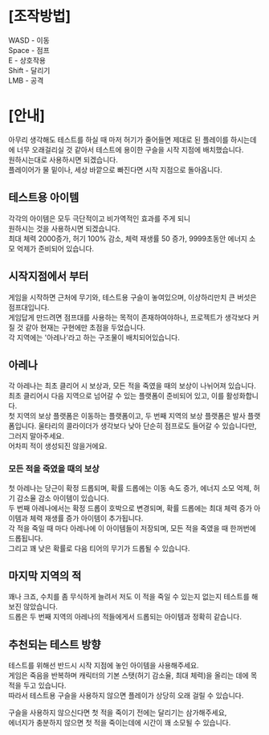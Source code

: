 # [조작방법]

WASD - 이동   
Space - 점프   
E - 상호작용   
Shift - 달리기   
LMB - 공격   

# [안내]
아무리 생각해도 테스트를 하실 때 마저 허기가 줄어들면 제대로 된 플레이를 하시는데에 너무 오래걸리실 것 같아서 테스트에 용이한 구슬을 시작 지점에 배치했습니다.   
원하시는대로 사용하시면 되겠습니다.   
플레이어가 물 밑이나, 세상 바깥으로 빠진다면 시작 지점으로 돌아옵니다.

## 테스트용 아이템
각각의 아이템은 모두 극단적이고 비가역적인 효과를 주게 되니   
원하시는 것을 사용하시면 되겠습니다.   
최대 체력 2000증가, 허기 100% 감소, 체력 재생률 50 증가, 9999초동안 에너지 소모 억제가 준비되어 있습니다.

## 시작지점에서 부터
게임을 시작하면 근처에 무기와, 테스트용 구슬이 놓여있으며, 이상하리만치 큰 버섯은 점프대입니다.   
게임답게 만드려면 점프대를 사용하는 목적이 존재하여야하나, 프로젝트가 생각보다 커질 것 같아 현재는 구현에만 초점을 두었습니다.   
각 지역에는 '아레나'라고 하는 구조물이 배치되어있습니다.

## 아레나
각 아레나는 최초 클리어 시 보상과, 모든 적을 죽였을 때의 보상이 나뉘어져 있습니다.   
최초 클리어시 다음 지역으로 넘어갈 수 있는 플랫폼이 준비되어 있고, 이를 활성화합니다.   
첫 지역의 보상 플랫폼은 이동하는 플랫폼이고, 두 번째 지역의 보상 플랫폼은 발사 플랫폼입니다.
울타리의 콜라이더가 생각보다 낮아 단순히 점프로도 들어갈 수 있습니다만, 그러지 말아주세요.   
어차피 적이 생성되진 않을거에요.

### 모든 적을 죽였을 때의 보상
첫 아레나는 당근이 확정 드롭되며, 확률 드롭에는 이동 속도 증가, 에너지 소모 억제, 허기 감소율 감소 아이템이 있습니다.   
두 번째 아레나에서는 확정 드롭이 호박으로 변경되며, 확률 드롭에는 최대 체력 증가 아이템과 체력 재생률 증가 아이템이 추가됩니다.   
각 적을 죽일 때 마다 아레나에 이 아이템들이 저장되며, 모든 적을 죽였을 때 한꺼번에 드롭됩니다.   
그리고 꽤 낮은 확률로 다음 티어의 무기가 드롭될 수 있습니다.

## 마지막 지역의 적
꽤나 크죠, 수치를 좀 무식하게 늘려서 저도 이 적을 죽일 수 있는지 없는지 테스트를 해보진 않았습니다.   
드롭은 두 번째 지역의 아레나의 적들에게서 드롭되는 아이템과 정확히 같습니다.

## 추천되는 테스트 방향
테스트를 위해선 반드시 시작 지점에 놓인 아이템을 사용해주세요.   
게임은 죽음을 반복하며 캐릭터의 기본 스탯(허기 감소율, 최대 체력)을 올리는 데에 목적을 두고 있습니다.   
따라서 테스트용 구슬을 사용하지 않으면 플레이가 상당히 오래 걸릴 수 있습니다.   

구슬을 사용하지 않으신다면 첫 적을 죽이기 전에는 달리기는 삼가해주세요,   
에너지가 충분하지 않으면 첫 적을 죽이는데에 시간이 꽤 소모될 수 있습니다.

